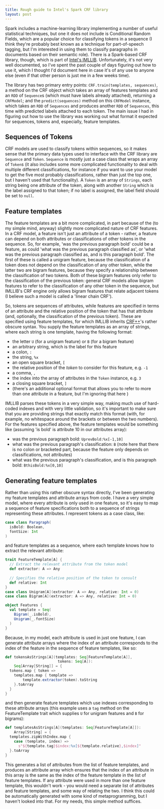 ```yaml
---
title: Rough guide to Intel's Spark CRF library
layout: post
---
```


Spark includes a machine-learning library implementing a number of useful
statistical techniques, but one it does not include is Conditional Random
Fields, which are a popular choice for classifying tokens in a sequence (I
think they're probably best known as a technique for part-of-speech tagging,
but I'm interested in using them to classify paragraphs in documents based on
their semantic role). There is a Spark-based CRF library, though, which is
part of [Intel's IMLLIB](https://github.com/Intel-bigdata/imllib-spark).
Unfortunately, it's not very well documented, so I've spent the past couple of
days figuring out how to use it, which I thought I'd document here in case
it's of any use to anyone else (even if that other person is just me in a few
weeks time). <!-- more -->

The library has two primary entry points: `CRF.train(templates, sequences)`, a
method on the CRF object which takes an array of features templates and an
`RDD` of `Sequence`s (which must have labels already attached), returning a
`CRFModel`; and the `predict(sequences)` method on this `CRFModel` instance,
which takes an `RDD` of `Sequences` and produces another `RDD` of `Sequences`,
this time with predicted labels attached to each token. The main issue I had
in figuring out how to use the library was working out what format it expected
for sequences, tokens and, especially, feature templates.

## Sequences of Tokens ##

CRF models are used to classify tokens within sequences, so it makes sense
that the primary data types used to interface with the CRF library are
`Sequence` and `Token`. `Sequence` is mostly just a case class that wraps an
array of `Token`s (it also includes some more complicated functionality to
deal with multiple different classifications, for instance if you want to use
your model to get the five most probably classifications, rather than just the
top one, but I haven't used that functionality). A `Token` is an array of
`Strings`, each string being one attribute of the token, along with another
`String` which is the label assigned to that token; if no label is assigned,
the label field should be set to `null`. 

## Feature templates ##

The feature templates are a bit more complicated, in part because of the (to
my simple mind, anyway) slightly more complicated nature of CRF features. In a CRF model, a 
feature isn't just an attribute of a token - rather, a feature can depend on both attributes or 
classifications of other tokens in the sequence. So, for example, 'was the previous paragraph 
bold' could be a feature, as could 'what was the previous paragraph classified as', 
or 'what was the previous paragraph classified as, and is this paragraph bold'. 
The first of these is called a unigram feature, because the classification
of a token does not depend on the classification of any other token, while the latter two are 
bigram features, because they specify a relationship between the classification of two tokens. 
Both of these bigram features only refer to the classification of the previous token: general CRF
models allow bigram features to refer to the classification of any other token in the sequence, 
but IMLLIB's CRF engine only allows bigram features that relate adjacent tokens (I believe such a
model is called a 'linear chain CRF').

So, tokens are sequences of attributes, while features are specified in terms of an attribute and
the relative position of the token that has that attribute (and, optionally, the classification 
of the previous token). These are specified using feature templates, for which IMLLIB inherits 
[CRF++](https://taku910.github.io/crfpp/)'s rather obscure syntax. You supply the feature templates as an array of strings, where 
each string is one template, having the following format:

  - the letter `U` (for a unigram feature) or `B` (for a bigram feature)
  - an arbitrary string, which is the label for this feature
  - a colon, `:`
  - the string, `%x`
  - an open square bracket, `[`
  - the relative position of the *token* to consider for this feature, e.g. `-1`
  - a comma, `,`
  - the index into the array of attributes in the `Token` instance, e.g. `3`
  - a closing square bracket, `]`
  - (there's an additional optional format that allows you to refer to more than one attribute in
    a feature, but I'm ignoring that here )
  
IMLLIB parses these tokens in a very simple way, making much use of hard-coded indexes and with 
very little validation, so it's important to make sure that you are providing strings that 
exactly match this format (with, for example, no whitespace around the brackets or between the 
two numbers). For the features specified above, the feature templates would be something like 
(assuming 'is bold' is attribute 10 in our attributes array):
  
  - was the previous paragraph bold: `UprevBold:%x[-1,10]`
  - what was the previous paragraph's classification: `B` (note here that there is no colon or 
    bracketed part, because the feature only depends on classifications, not attributes)
  - what was the previous paragraph's classification, and is this paragraph bold: 
    `BthisBold:%x[0,10]`
    
## Generating feature templates ##

Rather than using this rather obscure syntax directly, I've been generating my feature templates 
and attribute arrays from code. I have a very simple model, where every attribute is only used in
one feature, so it's easy to map a sequence of feature specifications both to a sequence of 
strings representing these attributes. I represent tokens as a case class, like:
 
```scala
case class Paragraph(
  isBold: Boolean,
  fontSize: Int
)
```

and feature templates as a sequence, where each template knows how to extract the relevant 
attribute:

```scala
trait FeatureTemplate[A] {
  // Extract the relevant attribute from the token model
  def extractor: A => Any
  
  // Specifies the relative position of the token to consult
  def relative: Int
}
case class Unigram[A](extractor: A => Any, relative: Int = 0)
case class Bigram[A](extractor: A => Any, relative: Int = 0)

object Features {
  val template = Seq(
    Bigram(_.isBold),
    Unigram(_.fontSize)
  )
}
```

Because, in my model, each attribute is used in just one feature, I can generate attribute arrays
where the index of an attribute corresponds to the index of the feature in the sequence of 
feature templates, like so:

```scala
def tokensAsStrings[A](templates: Seq[FeatureTemplate[A]], 
                        tokens: Seq[A]):
    Seq[Array[String]] = {
  tokens.map { token =>
    templates.map { template =>
        template.extractor(token).toString
    }.toArray
  }
}
```

and then generate feature templates which use indexes corresponding to these attribute arrays 
(this example uses a `tag` method on the FeatureTemplate trait which supplies `U` for unigram 
features and `B` for bigrams):

```scala
def templatesAsStrings[A](templates: Seq[FeatureTemplate[A]]): 
    Array[String] = {
  templates.zipWithIndex.map {
    case (template, index) =>
      s"${template.tag}$index:%x[${template.relative},$index]"
  }.toArray
}
```  

This generates a list of attributes from the list of feature templates, and produces an attribute
array which ensures that the index of an attribute in this array is the same as the index of the 
feature template in the list of feature templates. If any attribute were used in more than one 
feature template, this wouldn't work - you would need a separate list of attributes and feature 
templates, and some way of relating the two. I think this could be automatically generated with 
some kind of metaprogramming, but I haven't looked into that. For my needs, this simple method 
suffices.